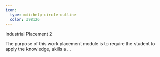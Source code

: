 ```yaml
---
icon:
  type: mdi:help-circle-outline
  color: 398126
---
```


Industrial Placement 2

The purpose of this work placement module is to require the student to apply the knowledge, skills a ... 
